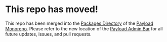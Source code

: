 # This repo has moved!

This repo has been merged into the [Packages Directory](https://github.com/payloadcms/payload/tree/main/packages) of the [Payload Monorepo](https://github.com/payloadcms/payload). Please refer to the new location of the [Payload Admin Bar](https://github.com/payloadcms/payload/tree/main/packages/admin-bar) for all future updates, issues, and pull requests.
